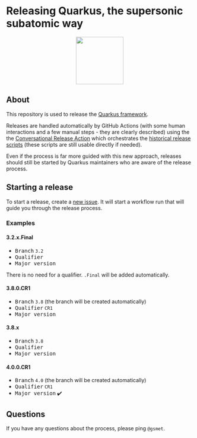 # Releasing Quarkus, the supersonic subatomic way

<p align="center"><img src="https://design.jboss.org/quarkus/bot/final/images/quarkusbot_full.svg" width="128" height="128" /></p>

## About

This repository is used to release the [Quarkus framework](https://quarkus.io/).

Releases are handled automatically by GitHub Actions (with some human interactions and a few manual steps - they are clearly described) using the the [Conversational Release Action](https://github.com/quarkusio/conversational-release-action) which orchestrates the [historical release scripts](https://github.com/quarkusio/quarkus-release) (these scripts are still usable directly if needed).

Even if the process is far more guided with this new approach, releases should still be started by Quarkus maintainers who are aware of the release process.

## Starting a release

To start a release, create a [new issue](https://github.com/quarkus-release/release/issues/new?assignees=&labels=kind%2Frelease&projects=&template=release.yml).
It will start a workflow run that will guide you through the release process.

### Examples

#### 3.2.x.Final

- <kbd>Branch</kbd> `3.2`
- <kbd>Qualifier</kbd>
- <kbd>Major version</kbd>

There is no need for a qualifier. `.Final` will be added automatically.

#### 3.8.0.CR1

- <kbd>Branch</kbd> `3.8` (the branch will be created automatically)
- <kbd>Qualifier</kbd> `CR1`
- <kbd>Major version</kbd>

#### 3.8.x

- <kbd>Branch</kbd> `3.8`
- <kbd>Qualifier</kbd>
- <kbd>Major version</kbd>

#### 4.0.0.CR1

- <kbd>Branch</kbd> `4.0` (the branch will be created automatically)
- <kbd>Qualifier</kbd> `CR1`
- <kbd>Major version</kbd> ✔️

## Questions

If you have any questions about the process, please ping `@gsmet`.
